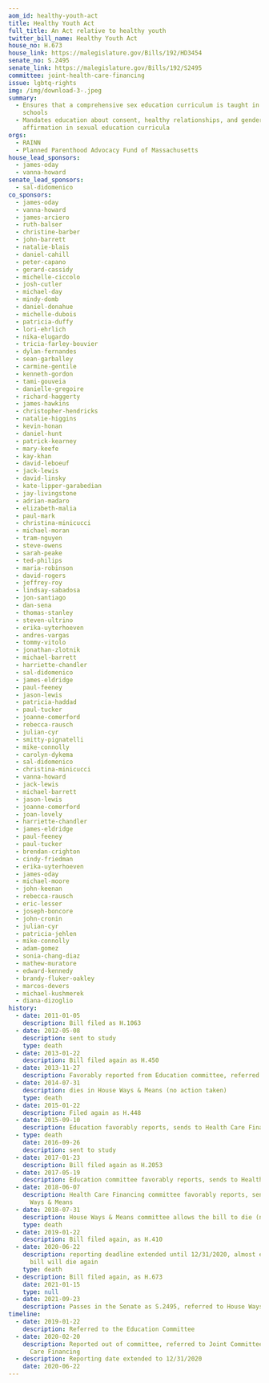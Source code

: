 ```yaml
---
aom_id: healthy-youth-act
title: Healthy Youth Act
full_title: An Act relative to healthy youth
twitter_bill_name: Healthy Youth Act
house_no: H.673
house_link: https://malegislature.gov/Bills/192/HD3454
senate_no: S.2495
senate_link: https://malegislature.gov/Bills/192/S2495
committee: joint-health-care-financing
issue: lgbtq-rights
img: /img/download-3-.jpeg
summary:
  - Ensures that a comprehensive sex education curriculum is taught in public
    schools
  - Mandates education about consent, healthy relationships, and gender
    affirmation in sexual education curricula
orgs:
  - RAINN
  - Planned Parenthood Advocacy Fund of Massachusetts
house_lead_sponsors:
  - james-oday
  - vanna-howard
senate_lead_sponsors:
  - sal-didomenico
co_sponsors:
  - james-oday
  - vanna-howard
  - james-arciero
  - ruth-balser
  - christine-barber
  - john-barrett
  - natalie-blais
  - daniel-cahill
  - peter-capano
  - gerard-cassidy
  - michelle-ciccolo
  - josh-cutler
  - michael-day
  - mindy-domb
  - daniel-donahue
  - michelle-dubois
  - patricia-duffy
  - lori-ehrlich
  - nika-elugardo
  - tricia-farley-bouvier
  - dylan-fernandes
  - sean-garballey
  - carmine-gentile
  - kenneth-gordon
  - tami-gouveia
  - danielle-gregoire
  - richard-haggerty
  - james-hawkins
  - christopher-hendricks
  - natalie-higgins
  - kevin-honan
  - daniel-hunt
  - patrick-kearney
  - mary-keefe
  - kay-khan
  - david-leboeuf
  - jack-lewis
  - david-linsky
  - kate-lipper-garabedian
  - jay-livingstone
  - adrian-madaro
  - elizabeth-malia
  - paul-mark
  - christina-minicucci
  - michael-moran
  - tram-nguyen
  - steve-owens
  - sarah-peake
  - ted-philips
  - maria-robinson
  - david-rogers
  - jeffrey-roy
  - lindsay-sabadosa
  - jon-santiago
  - dan-sena
  - thomas-stanley
  - steven-ultrino
  - erika-uyterhoeven
  - andres-vargas
  - tommy-vitolo
  - jonathan-zlotnik
  - michael-barrett
  - harriette-chandler
  - sal-didomenico
  - james-eldridge
  - paul-feeney
  - jason-lewis
  - patricia-haddad
  - paul-tucker
  - joanne-comerford
  - rebecca-rausch
  - julian-cyr
  - smitty-pignatelli
  - mike-connolly
  - carolyn-dykema
  - sal-didomenico
  - christina-minicucci
  - vanna-howard
  - jack-lewis
  - michael-barrett
  - jason-lewis
  - joanne-comerford
  - joan-lovely
  - harriette-chandler
  - james-eldridge
  - paul-feeney
  - paul-tucker
  - brendan-crighton
  - cindy-friedman
  - erika-uyterhoeven
  - james-oday
  - michael-moore
  - john-keenan
  - rebecca-rausch
  - eric-lesser
  - joseph-boncore
  - john-cronin
  - julian-cyr
  - patricia-jehlen
  - mike-connolly
  - adam-gomez
  - sonia-chang-diaz
  - mathew-muratore
  - edward-kennedy
  - brandy-fluker-oakley
  - marcos-devers
  - michael-kushmerek
  - diana-dizoglio
history:
  - date: 2011-01-05
    description: Bill filed as H.1063
  - date: 2012-05-08
    description: sent to study
    type: death
  - date: 2013-01-22
    description: Bill filed again as H.450
  - date: 2013-11-27
    description: Favorably reported from Education committee, referred to Ways & Means
  - date: 2014-07-31
    description: dies in House Ways & Means (no action taken)
    type: death
  - date: 2015-01-22
    description: Filed again as H.448
  - date: 2015-09-10
    description: Education favorably reports, sends to Health Care Financing committee
  - type: death
    date: 2016-09-26
    description: sent to study
  - date: 2017-01-23
    description: Bill filed again as H.2053
  - date: 2017-05-19
    description: Education committee favorably reports, sends to Health Care financing
  - date: 2018-06-07
    description: Health Care Financing committee favorably reports, sends to House
      Ways & Means
  - date: 2018-07-31
    description: House Ways & Means committee allows the bill to die (no action taken)
    type: death
  - date: 2019-01-22
    description: Bill filed again, as H.410
  - date: 2020-06-22
    description: reporting deadline extended until 12/31/2020, almost ensuring the
      bill will die again
    type: death
  - description: Bill filed again, as H.673
    date: 2021-01-15
    type: null
  - date: 2021-09-23
    description: Passes in the Senate as S.2495, referred to House Ways & Means
timeline:
  - date: 2019-01-22
    description: Referred to the Education Committee
  - date: 2020-02-20
    description: Reported out of committee, referred to Joint Committee on Health
      Care Financing
  - description: Reporting date extended to 12/31/2020
    date: 2020-06-22
---
```

